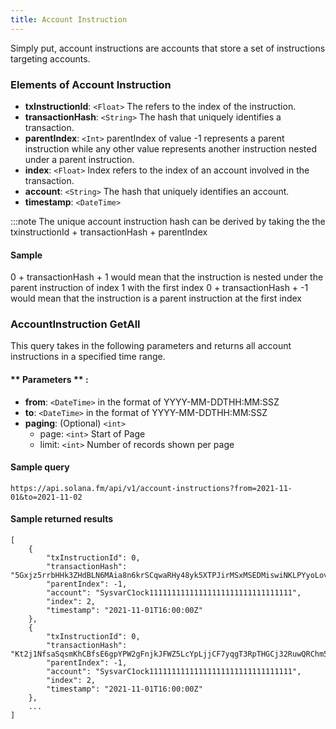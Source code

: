 ```yaml
---
title: Account Instruction
---
```

Simply put, account instructions are accounts that store a set of instructions targeting accounts.

### Elements of Account Instruction
* **txInstructionId**: `<Float>` The refers to the index of the instruction.
* **transactionHash**: `<String>` The hash that uniquely identifies a transaction.
* **parentIndex**: `<Int>` parentIndex of value -1 represents a parent instruction while any other value represents another instruction nested under a parent instruction.
* **index**: `<Float>` Index refers to the index of an account involved in the transaction.
* **account**: `<String>` The hash that uniquely identifies an account.
* **timestamp**: `<DateTime>`

:::note The unique account instruction hash can be derived by taking the the txinstructionId + transactionHash + parentIndex

#### Sample
0 + transactionHash + 1 would mean that the instruction is nested under the parent instruction of index 1 with the first index
0 + transactionHash + -1 would mean that the instruction is a parent instruction at the first index

### AccountInstruction GetAll

This query takes in the following parameters and returns all account instructions in a specified time range.

#### ** Parameters ** :

- **from**: `<DateTime>` in the format of YYYY-MM-DDTHH:MM:SSZ
- **to**: `<DateTime>` in the format of YYYY-MM-DDTHH:MM:SSZ
- **paging**: (Optional) `<int>`
  - page: `<int>` Start of Page
  - limit: `<int>` Number of records shown per page

#### Sample query
```
https://api.solana.fm/api/v1/account-instructions?from=2021-11-01&to=2021-11-02
```
#### Sample returned results
```
[
    {
        "txInstructionId": 0,
        "transactionHash": "5Gxjz5rrbHHk3ZHdBLN6MAia8n6krSCqwaRHy48yk5XTPJirMSxMSEDMiswiNKLPYyoLovExsxta587MWaTVbhUy",
        "parentIndex": -1,
        "account": "SysvarC1ock11111111111111111111111111111111",
        "index": 2,
        "timestamp": "2021-11-01T16:00:00Z"
    },
    {
        "txInstructionId": 0,
        "transactionHash": "Kt2j1NfsaSqsmKhCBfsE6gpYPW2gFnjkJFWZ5LcYpLjjCF7yqgT3RpTHGCj32RuwQRChm53kNkhM3fEKMwcR5yM",
        "parentIndex": -1,
        "account": "SysvarC1ock11111111111111111111111111111111",
        "index": 2,
        "timestamp": "2021-11-01T16:00:00Z"
    },
    ...
]
```


